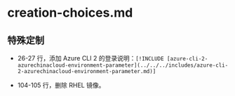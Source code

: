 # creation-choices.md

## 特殊定制

* 26-27 行，添加 Azure CLI 2 的登录说明：`[!INCLUDE [azure-cli-2-azurechinacloud-environment-parameter](../../../includes/azure-cli-2-azurechinacloud-environment-parameter.md)]`

* 104-105 行，删除 RHEL 镜像。